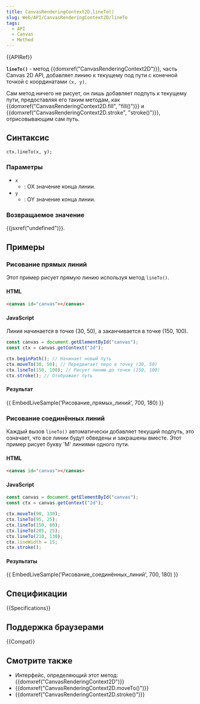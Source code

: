 ```yaml
---
title: CanvasRenderingContext2D.lineTo()
slug: Web/API/CanvasRenderingContext2D/lineTo
tags:
  - API
  - Canvas
  - Method
---
```


{{APIRef}}

**`lineTo()`** - метод {{domxref("CanvasRenderingContext2D")}}, часть Canvas 2D API, добавляет линию к текущему под пути с конечной точкой с координатами `(x, y)`.

Сам метод ничего не рисует, он лишь добавляет подпуть к текущему пути, предоставляя его таким методам, как {{domxref("CanvasRenderingContext2D.fill", "fill()")}} и {{domxref("CanvasRenderingContext2D.stroke", "stroke()")}}, отрисовывающим сам путь.

## Синтаксис

```
ctx.lineTo(x, y);
```

### Параметры

- `x`
  - : OX значение конца линии.
- `y`
  - : OY значение конца линии.

### Возвращаемое значение

{{jsxref("undefined")}}.

## Примеры

### Рисование прямых линий

Этот пример рисует прямую линию используя метод `lineTo()`.

#### HTML

```html
<canvas id="canvas"></canvas>
```

#### JavaScript

Линия начинается в точке (30, 50), а заканчивается в точке (150, 100).

```js
const canvas = document.getElementById("canvas");
const ctx = canvas.getContext("2d");

ctx.beginPath(); // Начинает новый путь
ctx.moveTo(30, 50); // Передвигает перо в точку (30, 50)
ctx.lineTo(150, 100); // Рисует линию до точки (150, 100)
ctx.stroke(); // Отображает путь
```

#### Результат

{{ EmbedLiveSample('Рисование_прямых_линий', 700, 180) }}

### Рисование соединённых линий

Каждый вызов `lineTo()` автоматически добавляет текущий подпуть, это означает, что все линии будут обведены и закрашены вместе. Этот пример рисует букву 'M' линиями одного пути.

#### HTML

```html
<canvas id="canvas"></canvas>
```

#### JavaScript

```js
const canvas = document.getElementById("canvas");
const ctx = canvas.getContext("2d");

ctx.moveTo(90, 130);
ctx.lineTo(95, 25);
ctx.lineTo(150, 80);
ctx.lineTo(205, 25);
ctx.lineTo(210, 130);
ctx.lineWidth = 15;
ctx.stroke();
```

#### Результаты

{{ EmbedLiveSample('Рисование_соединённых_линий', 700, 180) }}

## Спецификации

{{Specifications}}

## Поддержка браузерами

{{Compat}}

## Смотрите также

- Интерфейс, определяющий этот метод: {{domxref("CanvasRenderingContext2D")}}
- {{domxref("CanvasRenderingContext2D.moveTo()")}}
- {{domxref("CanvasRenderingContext2D.stroke()")}}
